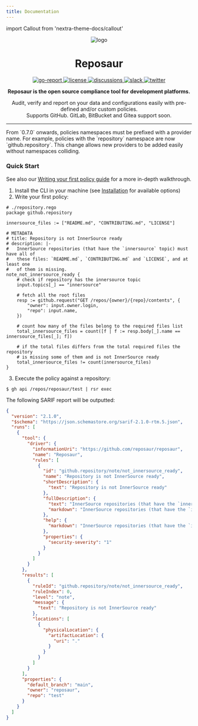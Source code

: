 ```yaml
---
title: Documentation
---
```


import Callout from 'nextra-theme-docs/callout'

<div align="center" className="pt-6">
  <img alt="logo" src="https://user-images.githubusercontent.com/8532541/169531963-bafd3cbf-dadd-486d-83cc-10a4d39c1dbc.png" />

# Reposaur

  <p>
    <a href="https://goreportcard.com/report/github.com/reposaur/reposaur" className="mr-2">
      <img alt="go-report" src="https://goreportcard.com/badge/github.com/reposaur/reposaur?style=flat-square&color=blueviolet" className="inline-block" />
    </a>
    <a href="https://github.com/reposaur/reposaur/blob/main/LICENSE" className="mr-2">
      <img alt="license" src="https://img.shields.io/github/license/reposaur/reposaur?style=flat-square&color=blueviolet" className="inline-block" />
    </a>
    <a href="https://github.com/orgs/reposaur/discussions" className="mr-2">
      <img alt="discussions" src="https://img.shields.io/github/discussions/reposaur/reposaur?style=flat-square&color=blueviolet" className="inline-block" />
    </a>
    <a href="https://slack.reposaur.com" className="mr-2">
      <img alt="slack" src="https://img.shields.io/badge/slack-%40reposaur-blueviolet?style=flat-square" className="inline-block" />
    </a>
    <a href="https://twitter.com/reposaurhq" className="mr-2">
      <img alt="twitter" src="https://img.shields.io/badge/twitter-%40reposaurhq-blueviolet?style=flat-square" className="inline-block" />
    </a>
  </p>

**Reposaur is the open source compliance tool for development platforms.**

Audit, verify and report on your data and configurations easily with pre-defined
and/or custom policies. <br /> Supports GitHub. GitLab, BitBucket and Gitea
support soon.

</div>

---

<Callout emoji="⚠">
  From `0.7.0` onwards, policies namespaces must be prefixed with a provider name.
  For example, policies with the `repository` namespace are now `github.repository`.
  This change allows new providers to be added easily without namespaces colliding.
</Callout>

### Quick Start

See also our [Writing your first policy guide]() for a more in-depth walkthrough.

1. Install the CLI in your machine (see [Installation](/installation) for available options)
2. Write your first policy:

```rego
# ./repository.rego
package github.repository

innersource_files := ["README.md", "CONTRIBUTING.md", "LICENSE"]

# METADATA
# title: Repository is not InnerSource ready
# description: |-
#   InnerSource repositories (that have the `innersource` topic) must have all of
#   these files: `README.md`, `CONTRIBUTING.md` and `LICENSE`, and at least one
#   of them is missing.
note_not_innersource_ready {
	# check if repository has the innersource topic
	input.topics[_] == "innersource"

	# fetch all the root files
	resp := github.request("GET /repos/{owner}/{repo}/contents", {
		"owner": input.owner.login,
		"repo": input.name,
	})

	# count how many of the files belong to the required files list
	total_innersource_files = count([f | f := resp.body[_].name == innersource_files[_]; f])

	# if the total files differs from the total required files the repository
	# is missing some of them and is not InnerSource ready
	total_innersource_files != count(innersource_files)
}
```

3. Execute the policy against a repository:

```shell
$ gh api /repos/reposaur/test | rsr exec
```

The following SARIF report will be outputted:

```json
{
  "version": "2.1.0",
  "$schema": "https://json.schemastore.org/sarif-2.1.0-rtm.5.json",
  "runs": [
    {
      "tool": {
        "driver": {
          "informationUri": "https://github.com/reposaur/reposaur",
          "name": "Reposaur",
          "rules": [
            {
              "id": "github.repository/note/not_innersource_ready",
              "name": "Repository is not InnerSource ready",
              "shortDescription": {
                "text": "Repository is not InnerSource ready"
              },
              "fullDescription": {
                "text": "InnerSource repositories (that have the `innersource` topic) must have all of\nthese files: `README.md`, `CONTRIBUTING.md` and `LICENSE`, and at least one\nof them is missing.",
                "markdown": "InnerSource repositories (that have the `innersource` topic) must have all of\nthese files: `README.md`, `CONTRIBUTING.md` and `LICENSE`, and at least one\nof them is missing."
              },
              "help": {
                "markdown": "InnerSource repositories (that have the `innersource` topic) must have all of\nthese files: `README.md`, `CONTRIBUTING.md` and `LICENSE`, and at least one\nof them is missing."
              },
              "properties": {
                "security-severity": "1"
              }
            }
          ]
        }
      },
      "results": [
        {
          "ruleId": "github.repository/note/not_innersource_ready",
          "ruleIndex": 0,
          "level": "note",
          "message": {
            "text": "Repository is not InnerSource ready"
          },
          "locations": [
            {
              "physicalLocation": {
                "artifactLocation": {
                  "uri": "."
                }
              }
            }
          ]
        }
      ],
      "properties": {
        "default_branch": "main",
        "owner": "reposaur",
        "repo": "test"
      }
    }
  ]
}
```

[website]: https://reposaur.com
[docs]: https://docs.reposaur.com
[docs-policy]: https://docs.reposaur.com/policy
[docs-cli]: https://docs.reposaur.com/cli/exec
[issues]: https://github.com/reposaur/reposaur/issues
[pulls]: https://github.com/reposaur/reposaur/pulls
[logo]: https://user-images.githubusercontent.com/8532541/169531963-bafd3cbf-dadd-486d-83cc-10a4d39c1dbc.png
[rego]: https://www.openpolicyagent.org/docs/latest/policy-language/
[license]: https://github.com/reposaur/reposaur/blob/main/LICENSE
[license-badge]: https://img.shields.io/github/license/reposaur/reposaur?style=flat-square&color=blueviolet
[go-report]: https://goreportcard.com/report/github.com/reposaur/reposaur
[go-report-badge]: https://goreportcard.com/badge/github.com/reposaur/reposaur?style=flat-square&color=blueviolet
[tests-workflow]: https://github.com/reposaur/reposaur/actions/workflows/test.yml
[tests-workflow-badge]: https://img.shields.io/github/workflow/status/reposaur/reposaur/Test?label=tests&style=flat-square
[discussions]: https://github.com/orgs/reposaur/discussions
[discussions-badge]: https://img.shields.io/github/discussions/reposaur/reposaur?style=flat-square&color=blueviolet
[slack-invite]: https://slack.reposaur.com
[slack-badge]: https://img.shields.io/badge/slack-%40reposaur-blueviolet?style=flat-square
[twitter]: https://twitter.com/reposaurhq
[twitter-badge]: https://img.shields.io/badge/twitter-%40reposaurhq-blueviolet?style=flat-square
[github]: https://github.com
[github-app]: https://docs.reposaur.com/integrations/github-app
[github-actions]: https://docs.reposaur.com/integrations/github-actions
[github-provider]: https://docs.reposaur.com/integrations/github-provider
[gitlab]: https://gitlab.com
[gitea]: https://gitea.io
[bitbucket]: https://bitbucket.org
[releases]: https://github.com/reposaur/reposaur/releases/latest
